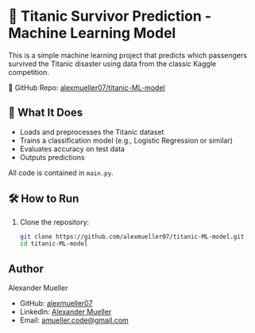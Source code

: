 # 🚢 Titanic Survivor Prediction - Machine Learning Model

This is a simple machine learning project that predicts which passengers survived the Titanic disaster using data from the classic Kaggle competition.

🔗 GitHub Repo: [alexmueller07/titanic-ML-model](https://github.com/alexmueller07/titanic-ML-model)

## 🧠 What It Does

- Loads and preprocesses the Titanic dataset
- Trains a classification model (e.g., Logistic Regression or similar)
- Evaluates accuracy on test data
- Outputs predictions

All code is contained in `main.py`.

## 🛠 How to Run

1. Clone the repository:
   ```bash
   git clone https://github.com/alexmueller07/titanic-ML-model.git
   cd titanic-ML-model

## Author

Alexander Mueller

- GitHub: [alexmueller07](https://github.com/alexmueller07)
- LinkedIn: [Alexander Mueller](https://www.linkedin.com/in/alexander-mueller-021658307/)
- Email: amueller.code@gmail.com
